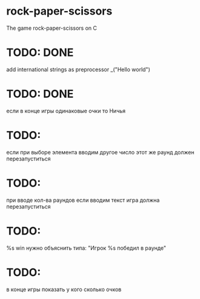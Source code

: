 # rock-paper-scissors
The game rock-paper-scissors on C

# TODO: DONE

add international strings as preprocessor _("Hello world")

# TODO: DONE

если в конце игры одинаковые очки то Ничья

# TODO:

если при выборе элемента вводим другое число этот же раунд должен перезапуститься

# TODO:

при вводе кол-ва раундов если вводим текст игра должна перезапуститься

# TODO:

%s win нужно объяснить типа: "Игрок %s победил в раунде"

# TODO:

в конце игры показать у кого сколько очков